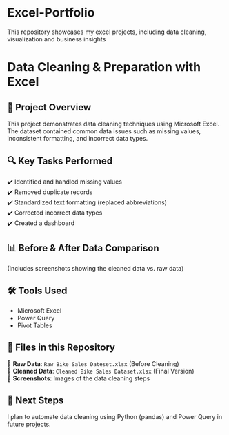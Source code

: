 # Excel-Portfolio
This repository showcases my excel projects, including data cleaning, visualization and business insights

# Data Cleaning & Preparation with Excel  

## 📌 Project Overview  
This project demonstrates data cleaning techniques using Microsoft Excel. The dataset contained common data issues such as missing values, inconsistent formatting, and incorrect data types.  

## 🔍 Key Tasks Performed  
✔️ Identified and handled missing values  
✔️ Removed duplicate records  
✔️ Standardized text formatting (replaced abbreviations)  
✔️ Corrected incorrect data types  
✔️ Created a dashboard

## 📊 Before & After Data Comparison  
(Includes screenshots showing the cleaned data vs. raw data)  

## 🛠 Tools Used  
- Microsoft Excel  
- Power Query  
- Pivot Tables  

## 📂 Files in this Repository  
📄 **Raw Data**: `Raw Bike Sales Dateset.xlsx` (Before Cleaning)  
📄 **Cleaned Data**: `Cleaned Bike Sales Dataset.xlsx` (Final Version)  
📸 **Screenshots**: Images of the data cleaning steps  

## 🚀 Next Steps  
I plan to automate data cleaning using Python (pandas) and Power Query in future projects.  
